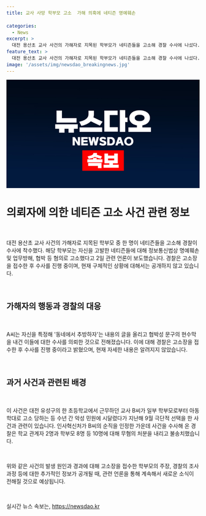 ```yaml
---
title: 교사 사망 학부모 고소  가해 의혹에 네티즌 명예훼손

categories:
  - News
excerpt: >
  대전 용산초 교사 사건의 가해자로 지목된 학부모가 네티즌들을 고소해 경찰 수사에 나섰다. A씨는 SNS에 올린 글로 명예훼손과 업무방해, 협박 등 혐의로 네티즌들을 고소하며 수사를 의뢰했다. 교사 B씨는 악성 민원으로 괴롭힘을 받다가 극단적 선택을 한 사례이다. 경찰은 관련 인사들에 대한 무혐의 처분을 내렸다. 현재 가해자로 지목된 학부모에 대한 경찰 수사가 진행 중이다.
feature_text: >
  대전 용산초 교사 사건의 가해자로 지목된 학부모가 네티즌들을 고소해 경찰 수사에 나섰다. A씨는 SNS에 올린 글로 명예훼손과 업무방해, 협박 등 혐의로 네티즌들을 고소하며 수사를 의뢰했다. 교사 B씨는 악성 민원으로 괴롭힘을 받다가 극단적 선택을 한 사례이다. 경찰은 관련 인사들에 대한 무혐의 처분을 내렸다. 현재 가해자로 지목된 학부모에 대한 경찰 수사가 진행 중이다.
image: '/assets/img/newsdao_breakingnews.jpg'
---
```


<p><img src="/assets/img/newsdao_breakingnews.jpg" alt="cryptoinkorea 속보" /></p>

<h1 data-ke-size="size24">의뢰자에 의한 네티즌 고소 사건 관련 정보</h1>

<p data-ke-size="size16">&nbsp;</p>

<p data-ke-size="size16">대전 용산초 교사 사건의 가해자로 지목된 학부모 중 한 명이 네티즌들을 고소해 경찰이 수사에 착수했다. 해당 학부모는 자신을 고발한 네티즌들에 대해 정보통신법상 명예훼손 및 업무방해, 협박 등 혐의로 고소했다고 2일 관련 언론이 보도했습니다. 경찰은 고소장을 접수한 후 수사를 진행 중이며, 현재 구체적인 상황에 대해서는 공개하지 않고 있습니다.</p>

<p data-ke-size="size16">&nbsp;</p>

<h2 data-ke-size="size26">가해자의 행동과 경찰의 대응</h2>

<p data-ke-size="size16">&nbsp;</p>

<p data-ke-size="size16">A씨는 자신을 특정해 '동네에서 추방하자'는 내용의 글을 올리고 협박성 문구의 현수막을 내건 이들에 대한 수사를 의뢰한 것으로 전해졌습니다. 이에 대해 경찰은 고소장을 접수한 후 수사를 진행 중이라고 밝혔으며, 현재 자세한 내용은 알려지지 않았습니다.</p>

<p data-ke-size="size16">&nbsp;</p>

<h2 data-ke-size="size26">과거 사건과 관련된 배경</h2>

<p data-ke-size="size16">&nbsp;</p>

<p data-ke-size="size16">이 사건은 대전 유성구의 한 초등학교에서 근무하던 교사 B씨가 일부 학부모로부터 아동학대로 고소 당하는 등 수년 간 악성 민원에 시달렸다가 지난해 9월 극단적 선택을 한 사건과 관련이 있습니다. 인사혁신처가 B씨의 순직을 인정한 가운데 사건을 수사해 온 경찰은 학교 관계자 2명과 학부모 8명 등 10명에 대해 무혐의 처분을 내리고 불송치했습니다.</p>

<p data-ke-size="size16">&nbsp;</p>

<p data-ke-size="size16">위와 같은 사건의 발생 원인과 경과에 대해 고소장을 접수한 학부모의 주장, 경찰의 조사 과정 등에 대한 추가적인 정보가 공개될 때, 관련 언론을 통해 계속해서 새로운 소식이 전해질 것으로 예상됩니다.</p>

<p data-ke-size="size16">&nbsp;</p>
실시간 뉴스 속보는, <a href="https://newsdao.kr" rel="dofollow">https://newsdao.kr</a>


